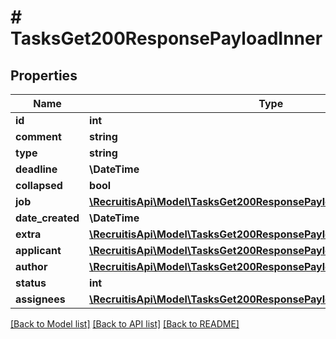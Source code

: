 # # TasksGet200ResponsePayloadInner

## Properties

Name | Type | Description | Notes
------------ | ------------- | ------------- | -------------
**id** | **int** |  | [optional]
**comment** | **string** |  | [optional]
**type** | **string** |  | [optional]
**deadline** | **\DateTime** |  | [optional]
**collapsed** | **bool** |  | [optional]
**job** | [**\RecruitisApi\Model\TasksGet200ResponsePayloadInnerJob**](TasksGet200ResponsePayloadInnerJob.md) |  | [optional]
**date_created** | **\DateTime** |  | [optional]
**extra** | [**\RecruitisApi\Model\TasksGet200ResponsePayloadInnerExtra**](TasksGet200ResponsePayloadInnerExtra.md) |  | [optional]
**applicant** | [**\RecruitisApi\Model\TasksGet200ResponsePayloadInnerApplicant**](TasksGet200ResponsePayloadInnerApplicant.md) |  | [optional]
**author** | [**\RecruitisApi\Model\TasksGet200ResponsePayloadInnerAuthor**](TasksGet200ResponsePayloadInnerAuthor.md) |  | [optional]
**status** | **int** |  | [optional]
**assignees** | [**\RecruitisApi\Model\TasksGet200ResponsePayloadInnerAssigneesInner[]**](TasksGet200ResponsePayloadInnerAssigneesInner.md) |  | [optional]

[[Back to Model list]](../../README.md#models) [[Back to API list]](../../README.md#endpoints) [[Back to README]](../../README.md)
